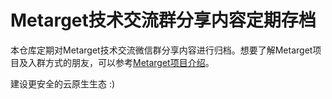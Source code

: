 # Metarget技术交流群分享内容定期存档

本仓库定期对Metarget技术交流微信群分享内容进行归档。想要了解Metarget项目及入群方式的朋友，可以参考[Metarget项目介绍](https://github.com/Metarget/metarget/blob/master/README-zh.md#1-项目介绍)。

建设更安全的云原生生态 :)
